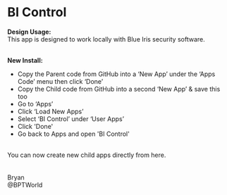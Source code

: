 # BI Control
<b>Design Usage:</b><br>
This app is designed to work locally with Blue Iris security software.<br><br>

<b>New Install:</b><br>
* Copy the Parent code from GitHub into a ‘New App’ under the ‘Apps Code’ menu then click ‘Done’
* Copy the Child code from GitHub into a second ‘New App’ & save this too
* Go to ‘Apps’
* Click ‘Load New Apps’
* Select ‘BI Control’ under ‘User Apps’
* Click 'Done'
* Go back to Apps and open 'BI Control'
<br>
You can now create new child apps directly from here.<br><br>

<br>
Bryan<br>
@BPTWorld
